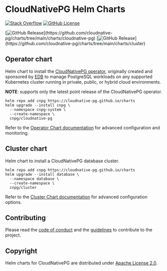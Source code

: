 # CloudNativePG Helm Charts

[![Stack Overflow](https://img.shields.io/badge/stackoverflow-cloudnative--pg-blue?logo=stackoverflow&logoColor=%23F48024&link=https%3A%2F%2Fstackoverflow.com%2Fquestions%2Ftagged%2Fcloudnative-pg)][stackoverflow]
[![GitHub License](https://img.shields.io/github/license/cloudnative-pg/charts)][license]


[![GitHub Release](https://img.shields.io/github/v/release/cloudnative-pg/charts?filter=cloudnative-pg-*)](https://github.com/cloudnative-pg/charts/tree/main/charts/cloudnative-pg)
[![GitHub Release](https://img.shields.io/github/v/release/cloudnative-pg/charts?filter=cluster-*)](https://github.com/cloudnative-pg/charts/tree/main/charts/cluster)


## Operator chart

Helm chart to install the
[CloudNativePG operator](https://cloudnative-pg.io), originally created and sponsored by
[EDB](https://www.enterprisedb.com/) to manage PostgreSQL workloads on any supported Kubernetes cluster
running in private, public, or hybrid cloud environments.

**NOTE**: supports only the latest point release of the CloudNativePG operator.
```console
helm repo add cnpg https://cloudnative-pg.github.io/charts
helm upgrade --install cnpg \
  --namespace cnpg-system \
  --create-namespace \
  cnpg/cloudnative-pg
```

Refer to the [Operator Chart documentation](charts/cloudnative-pg/README.md) for advanced configuration and monitoring.

## Cluster chart

Helm chart to install a CloudNativePG database cluster.

```console
helm repo add cnpg https://cloudnative-pg.github.io/charts
helm upgrade --install database \
  --namespace database \
  --create-namespace \
  cnpg/cluster
```

Refer to the [Cluster Chart documentation](charts/cluster/README.md) for advanced configuration options.

## Contributing

Please read the [code of conduct](CODE-OF-CONDUCT.md) and the
[guidelines](CONTRIBUTING.md) to contribute to the project.

## Copyright

Helm charts for CloudNativePG are distributed under [Apache License 2.0](LICENSE).

[stackoverflow]: https://stackoverflow.com/questions/tagged/cloudnative-pg
[license]: https://github.com/cloudnative-pg/charts?tab=Apache-2.0-1-ov-file
